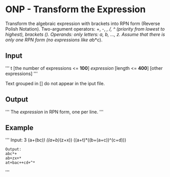 # ONP - Transform the Expression

Transform the algebraic expression with brackets into RPN form (Reverse Polish Notation). Two-argument operators: +, -, *, /, ^ (priority from lowest to highest), brackets (). Operands: only letters: a, b, ..., z. Assume that there is only one RPN form (no expressions like a*b*c).

## Input

'''
    t [the number of expressions <= **100**]
    *expression* [length <= **400**]
    [other expressions]
'''

Text grouped in [] do not appear in the iput file.

## Output

'''
    The *expression* in RPN form, one per line.
'''

## Example

'''
    Input:
    3
    (a+(b*c))
    ((a+b)*(z+x))
    ((a+t)*((b+(a+c))^(c+d)))

    Output:
    abc*+
    ab+zx+*
    at+bac++cd+^*
'''
